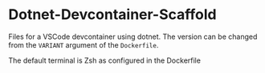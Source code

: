 # Dotnet-Devcontainer-Scaffold
Files for a VSCode devcontainer using dotnet. The version can be changed from the `VARIANT` argument of the `Dockerfile`.

The default terminal is Zsh as configured in the Dockerfile
